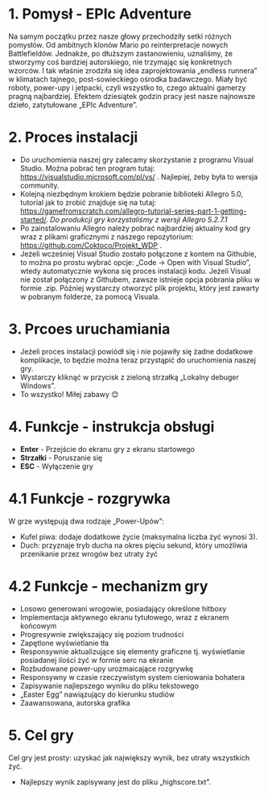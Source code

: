 # 1. Pomysł - EPIc Adventure

Na samym początku przez nasze głowy przechodziły setki różnych pomysłów. Od ambitnych klonów Mario po reinterpretacje nowych Battlefieldów. Jednakże, po dłuższym zastanowieniu, uznaliśmy, że stworzymy coś bardziej autorskiego, nie trzymając się konkretnych wzorców. I tak właśnie zrodziła się idea zaprojektowania „endless runnera” w klimatach tajnego, post-sowieckiego ośrodka badawczego. Miały być roboty, power-upy i jetpacki, czyli wszystko to, czego aktualni gamerzy pragną najbardziej.
Efektem dziesiątek godzin pracy jest nasze najnowsze dzieło, zatytułowane „EPIc Adventure”. 

# 2. Proces instalacji 

- Do uruchomienia naszej gry zalecamy skorzystanie z programu Visual Studio. Można pobrać ten program tutaj: https://visualstudio.microsoft.com/pl/vs/ . Najlepiej, żeby była to wersja community.
- Kolejną niezbędnym krokiem będzie pobranie biblioteki Allegro 5.0, tutorial jak to zrobić znajduje się na tutaj: https://gamefromscratch.com/allegro-tutorial-series-part-1-getting-started/.  *Do produkcji gry korzystaliśmy z wersji Allegro 5.2.7.1*
- Po zainstalowaniu Allegro należy pobrać najbardziej aktualny kod gry wraz z plikami graficznymi z naszego repozytorium: https://github.com/Coktoco/Projekt_WDP . 
- Jeżeli wcześniej Visual Studio zostało połączone z kontem na Githubie, to można po prostu wybrać opcje: „Code -> Open with Visual Studio”, wtedy automatycznie wykona się proces instalacji kodu. 
Jeżeli Visual nie został połączony z Githubem, zawsze istnieje opcja pobrania pliku w formie .zip. Później wystarczy otworzyć plik projektu, który jest zawarty w pobranym folderze, za pomocą Visuala. 

# 3. Prcoes uruchamiania 
- Jeżeli proces instalacji powiódł się i nie pojawiły się żadne dodatkowe komplikacje, to będzie można teraz przystąpić do uruchomienia naszej gry.
- Wystarczy kliknąć w przycisk z zieloną strzałką „Lokalny debuger Windows”.
- To wszystko! Miłej zabawy 😊

# 4. Funkcje - instrukcja obsługi
- <b>Enter</b> - Przejście do ekranu gry z ekranu startowego
- <b>Strzałki</b> - Poruszanie się 
- <b>ESC</b> - Wyłączenie gry
# 4.1 Funkcje - rozgrywka
W grze występują dwa rodzaje „Power-Upów”:
- Kufel piwa: dodaje dodatkowe życie (maksymalna liczba żyć wynosi 3).
- Duch: przyznaje tryb ducha na okres pięciu sekund, który umożliwia przenikanie przez wrogów bez utraty żyć

# 4.2 Funkcje - mechanizm gry
- Losowo generowani wrogowie, posiadający określone hitboxy
- Implementacja aktywnego ekranu tytułowego, wraz z ekranem końcowym
- Progresywnie zwiększający się poziom trudności
- Zapętlone wyświetlanie tła
- Responsywnie aktualizujące się elementy graficzne tj. wyświetlanie posiadanej ilości żyć w formie serc na ekranie
- Rozbudowane power-upy urozmaicające rozgrywkę 
- Responsywny w czasie rzeczywistym system cieniowania bohatera
- Zapisywanie najlepszego wyniku do pliku tekstowego
- „Easter Egg” nawiązujący do kierunku studiów
- Zaawansowana, autorska grafika

# 5. Cel gry
Cel gry jest prosty: uzyskać jak największy wynik, bez utraty wszystkich żyć.
- Najlepszy wynik zapisywany jest do pliku „highscore.txt”.

